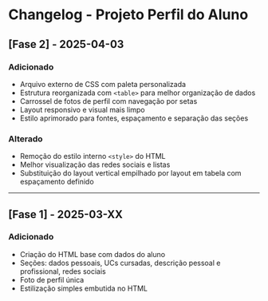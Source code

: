 # Changelog - Projeto Perfil do Aluno

## [Fase 2] - 2025-04-03

### Adicionado
- Arquivo externo de CSS com paleta personalizada
- Estrutura reorganizada com `<table>` para melhor organização de dados
- Carrossel de fotos de perfil com navegação por setas
- Layout responsivo e visual mais limpo
- Estilo aprimorado para fontes, espaçamento e separação das seções

### Alterado
- Remoção do estilo interno `<style>` do HTML
- Melhor visualização das redes sociais e listas
- Substituição do layout vertical empilhado por layout em tabela com espaçamento definido

---

## [Fase 1] - 2025-03-XX

### Adicionado
- Criação do HTML base com dados do aluno
- Seções: dados pessoais, UCs cursadas, descrição pessoal e profissional, redes sociais
- Foto de perfil única
- Estilização simples embutida no HTML
